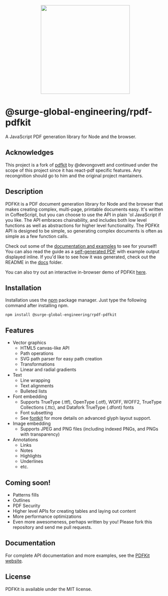 <p align="center">
  <img src="https://user-images.githubusercontent.com/5600341/27505816-c8bc37aa-587f-11e7-9a86-08a2d081a8b9.png" height="280px">
</p>

# @surge-global-engineering/rpdf-pdfkit

A JavaScript PDF generation library for Node and the browser.

## Acknowledges

This project is a fork of [pdfkit](https://github.com/foliojs/pdfkit) by @devongovett and continued under the scope of this project since it has react-pdf specific features. Any recongnition should go to him and the original project mantainers.

## Description

PDFKit is a PDF document generation library for Node and the browser that makes creating complex, multi-page, printable documents easy.
It's written in CoffeeScript, but you can choose to use the API in plain 'ol JavaScript if you like. The API embraces
chainability, and includes both low level functions as well as abstractions for higher level functionality. The PDFKit API
is designed to be simple, so generating complex documents is often as simple as a few function calls.

Check out some of the [documentation and examples](http://pdfkit.org/docs/getting_started.html) to see for yourself!
You can also read the guide as a [self-generated PDF](http://pdfkit.org/docs/guide.pdf) with example output displayed inline.
If you'd like to see how it was generated, check out the README in the [docs](https://github.com/devongovett/pdfkit/tree/master/docs)
folder.

You can also try out an interactive in-browser demo of PDFKit [here](http://pdfkit.org/demo/browser.html).

## Installation

Installation uses the [npm](http://npmjs.org/) package manager. Just type the following command after installing npm.

    npm install @surge-global-engineering/rpdf-pdfkit

## Features

- Vector graphics
  - HTML5 canvas-like API
  - Path operations
  - SVG path parser for easy path creation
  - Transformations
  - Linear and radial gradients
- Text
  - Line wrapping
  - Text alignments
  - Bulleted lists
- Font embedding
  - Supports TrueType (.ttf), OpenType (.otf), WOFF, WOFF2, TrueType Collections (.ttc), and Datafork TrueType (.dfont) fonts
  - Font subsetting
  - See [fontkit](http://github.com/devongovett/fontkit) for more details on advanced glyph layout support.
- Image embedding
  - Supports JPEG and PNG files (including indexed PNGs, and PNGs with transparency)
- Annotations
  - Links
  - Notes
  - Highlights
  - Underlines
  - etc.

## Coming soon!

- Patterns fills
- Outlines
- PDF Security
- Higher level APIs for creating tables and laying out content
- More performance optimizations
- Even more awesomeness, perhaps written by you! Please fork this repository and send me pull requests.

## Documentation

For complete API documentation and more examples, see the [PDFKit website](http://pdfkit.org/).

## License

PDFKit is available under the MIT license.
